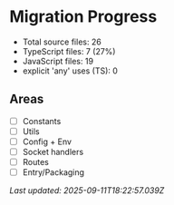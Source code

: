 # Migration Progress

- Total source files: 26
- TypeScript files: 7 (27%)
- JavaScript files: 19
- explicit 'any' uses (TS): 0

## Areas
- [ ] Constants
- [ ] Utils
- [ ] Config + Env
- [ ] Socket handlers
- [ ] Routes
- [ ] Entry/Packaging

_Last updated: 2025-09-11T18:22:57.039Z_
